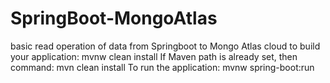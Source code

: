 # SpringBoot-MongoAtlas
basic read operation of data from Springboot to Mongo Atlas cloud
to build your application: mvnw clean install
If Maven path is already set, then command: mvn clean install
To run the application: mvnw spring-boot:run
